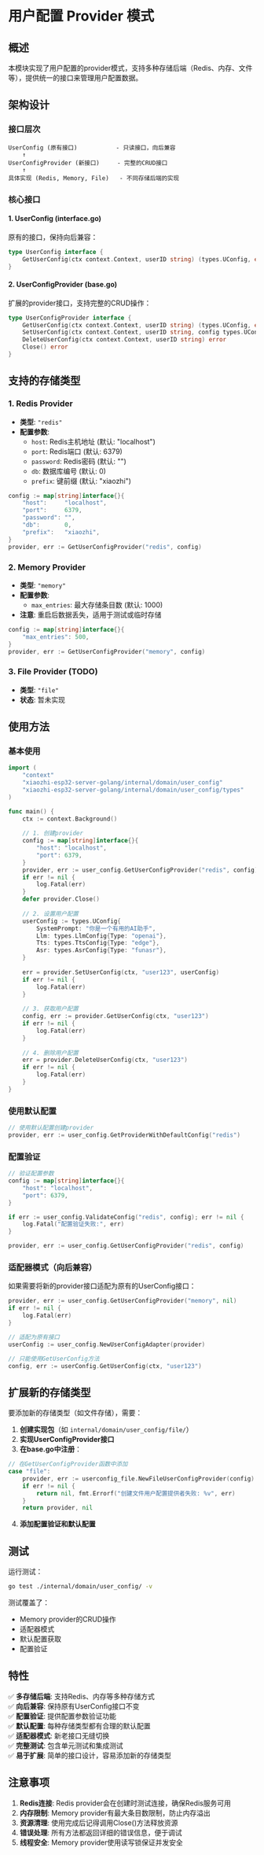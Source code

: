 # 用户配置 Provider 模式

## 概述

本模块实现了用户配置的provider模式，支持多种存储后端（Redis、内存、文件等），提供统一的接口来管理用户配置数据。

## 架构设计

### 接口层次

```
UserConfig (原有接口)           - 只读接口，向后兼容
    ↑
UserConfigProvider (新接口)     - 完整的CRUD接口
    ↑
具体实现 (Redis, Memory, File)   - 不同存储后端的实现
```

### 核心接口

#### 1. UserConfig (interface.go)
原有的接口，保持向后兼容：
```go
type UserConfig interface {
    GetUserConfig(ctx context.Context, userID string) (types.UConfig, error)
}
```

#### 2. UserConfigProvider (base.go)
扩展的provider接口，支持完整的CRUD操作：
```go
type UserConfigProvider interface {
    GetUserConfig(ctx context.Context, userID string) (types.UConfig, error)
    SetUserConfig(ctx context.Context, userID string, config types.UConfig) error
    DeleteUserConfig(ctx context.Context, userID string) error
    Close() error
}
```

## 支持的存储类型

### 1. Redis Provider
- **类型**: `"redis"`
- **配置参数**:
  - `host`: Redis主机地址 (默认: "localhost")
  - `port`: Redis端口 (默认: 6379)
  - `password`: Redis密码 (默认: "")
  - `db`: 数据库编号 (默认: 0)
  - `prefix`: 键前缀 (默认: "xiaozhi")

```go
config := map[string]interface{}{
    "host":     "localhost",
    "port":     6379,
    "password": "",
    "db":       0,
    "prefix":   "xiaozhi",
}
provider, err := GetUserConfigProvider("redis", config)
```

### 2. Memory Provider
- **类型**: `"memory"`
- **配置参数**:
  - `max_entries`: 最大存储条目数 (默认: 1000)
- **注意**: 重启后数据丢失，适用于测试或临时存储

```go
config := map[string]interface{}{
    "max_entries": 500,
}
provider, err := GetUserConfigProvider("memory", config)
```

### 3. File Provider (TODO)
- **类型**: `"file"`
- **状态**: 暂未实现

## 使用方法

### 基本使用

```go
import (
    "context"
    "xiaozhi-esp32-server-golang/internal/domain/user_config"
    "xiaozhi-esp32-server-golang/internal/domain/user_config/types"
)

func main() {
    ctx := context.Background()
    
    // 1. 创建provider
    config := map[string]interface{}{
        "host": "localhost",
        "port": 6379,
    }
    provider, err := user_config.GetUserConfigProvider("redis", config)
    if err != nil {
        log.Fatal(err)
    }
    defer provider.Close()
    
    // 2. 设置用户配置
    userConfig := types.UConfig{
        SystemPrompt: "你是一个有用的AI助手",
        Llm: types.LlmConfig{Type: "openai"},
        Tts: types.TtsConfig{Type: "edge"},
        Asr: types.AsrConfig{Type: "funasr"},
    }
    
    err = provider.SetUserConfig(ctx, "user123", userConfig)
    if err != nil {
        log.Fatal(err)
    }
    
    // 3. 获取用户配置
    config, err := provider.GetUserConfig(ctx, "user123")
    if err != nil {
        log.Fatal(err)
    }
    
    // 4. 删除用户配置
    err = provider.DeleteUserConfig(ctx, "user123")
    if err != nil {
        log.Fatal(err)
    }
}
```

### 使用默认配置

```go
// 使用默认配置创建provider
provider, err := user_config.GetProviderWithDefaultConfig("redis")
```

### 配置验证

```go
// 验证配置参数
config := map[string]interface{}{
    "host": "localhost",
    "port": 6379,
}

if err := user_config.ValidateConfig("redis", config); err != nil {
    log.Fatal("配置验证失败:", err)
}

provider, err := user_config.GetUserConfigProvider("redis", config)
```

### 适配器模式（向后兼容）

如果需要将新的provider接口适配为原有的UserConfig接口：

```go
provider, err := user_config.GetUserConfigProvider("memory", nil)
if err != nil {
    log.Fatal(err)
}

// 适配为原有接口
userConfig := user_config.NewUserConfigAdapter(provider)

// 只能使用GetUserConfig方法
config, err := userConfig.GetUserConfig(ctx, "user123")
```

## 扩展新的存储类型

要添加新的存储类型（如文件存储），需要：

1. **创建实现包**（如 `internal/domain/user_config/file/`）
2. **实现UserConfigProvider接口**
3. **在base.go中注册**：

```go
// 在GetUserConfigProvider函数中添加
case "file":
    provider, err := userconfig_file.NewFileUserConfigProvider(config)
    if err != nil {
        return nil, fmt.Errorf("创建文件用户配置提供者失败: %v", err)
    }
    return provider, nil
```

4. **添加配置验证和默认配置**

## 测试

运行测试：
```bash
go test ./internal/domain/user_config/ -v
```

测试覆盖了：
- Memory provider的CRUD操作
- 适配器模式
- 默认配置获取
- 配置验证

## 特性

✅ **多存储后端**: 支持Redis、内存等多种存储方式  
✅ **向后兼容**: 保持原有UserConfig接口不变  
✅ **配置验证**: 提供配置参数验证功能  
✅ **默认配置**: 每种存储类型都有合理的默认配置  
✅ **适配器模式**: 新老接口无缝切换  
✅ **完整测试**: 包含单元测试和集成测试  
✅ **易于扩展**: 简单的接口设计，容易添加新的存储类型  

## 注意事项

1. **Redis连接**: Redis provider会在创建时测试连接，确保Redis服务可用
2. **内存限制**: Memory provider有最大条目数限制，防止内存溢出
3. **资源清理**: 使用完成后记得调用Close()方法释放资源
4. **错误处理**: 所有方法都返回详细的错误信息，便于调试
5. **线程安全**: Memory provider使用读写锁保证并发安全 